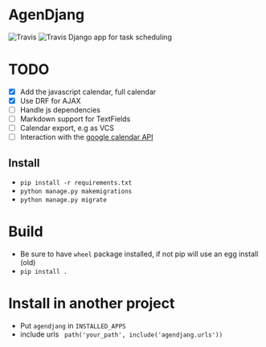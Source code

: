 # AgenDjang
![Travis](https://img.shields.io/badge/Python%20-3.8-brightgreen.svg?style=plastic) ![Travis](https://img.shields.io/badge/Django%20-3.2.9-brightgreen.svg?style=plastic)
Django app for task scheduling


# TODO
- [X] Add the javascript calendar, full calendar
- [X] Use DRF for AJAX
- [ ] Handle js dependencies
- [ ] Markdown support for TextFields
- [ ] Calendar export, e.g as VCS
- [ ] Interaction with the [google calendar API](https://developers.google.com/google-apps/calendar/quickstart/python)

## Install
- `pip install -r requirements.txt`
- `python manage.py makemigrations` 
- `python manage.py migrate`

# Build
- Be sure to have `wheel` package installed, if not pip will use an egg install (old)
- `pip install .`

# Install in another project
- Put `agendjang` in `INSTALLED_APPS`
- include urls ` path('your_path', include('agendjang.urls'))`
